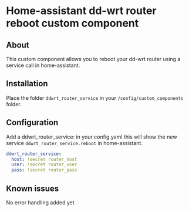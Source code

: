 # Home-assistant dd-wrt router reboot custom component

## About
This custom component allows you to reboot your dd-wrt router using a service call in home-assistant.

## Installation
Place the folder `ddwrt_router_service` in your `/config/custom_components` folder.

## Configuration
Add a ddwrt_router_service: in your config.yaml this will show the new service `ddwrt_router_service.reboot` in home-assistant.
```yaml
ddwrt_router_service:
  host: !secret router_host
  user: !secret router_user
  pass: !secret router_pass
```

## Known issues
No error handling added yet
